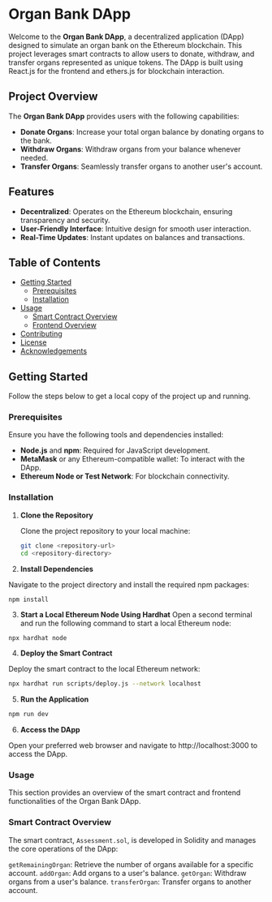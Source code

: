 # Organ Bank DApp

Welcome to the **Organ Bank DApp**, a decentralized application (DApp) designed to simulate an organ bank on the Ethereum blockchain. This project leverages smart contracts to allow users to donate, withdraw, and transfer organs represented as unique tokens. The DApp is built using React.js for the frontend and ethers.js for blockchain interaction.

## Project Overview

The **Organ Bank DApp** provides users with the following capabilities:

* **Donate Organs**: Increase your total organ balance by donating organs to the bank.
* **Withdraw Organs**: Withdraw organs from your balance whenever needed.
* **Transfer Organs**: Seamlessly transfer organs to another user's account.

## Features

- **Decentralized**: Operates on the Ethereum blockchain, ensuring transparency and security.
- **User-Friendly Interface**: Intuitive design for smooth user interaction.
- **Real-Time Updates**: Instant updates on balances and transactions.

## Table of Contents

- [Getting Started](#getting-started)
  - [Prerequisites](#prerequisites)
  - [Installation](#installation)
- [Usage](#usage)
  - [Smart Contract Overview](#smart-contract-overview)
  - [Frontend Overview](#frontend-overview)
- [Contributing](#contributing)
- [License](#license)
- [Acknowledgements](#acknowledgements)

## Getting Started

Follow the steps below to get a local copy of the project up and running.

### Prerequisites

Ensure you have the following tools and dependencies installed:

- **Node.js** and **npm**: Required for JavaScript development.
- **MetaMask** or any Ethereum-compatible wallet: To interact with the DApp.
- **Ethereum Node or Test Network**: For blockchain connectivity.

### Installation

1. **Clone the Repository**

   Clone the project repository to your local machine:

   ```bash
   git clone <repository-url>
   cd <repository-directory>
   
2. **Install Dependencies**

Navigate to the project directory and install the required npm packages:

```
npm install
```
3. **Start a Local Ethereum Node Using Hardhat**
Open a second terminal and run the following command to start a local Ethereum node:

```bash
npx hardhat node
```
4. **Deploy the Smart Contract**

Deploy the smart contract to the local Ethereum network:

```bash
npx hardhat run scripts/deploy.js --network localhost
```
5. **Run the Application**

```bash
npm run dev
```
6. **Access the DApp**

Open your preferred web browser and navigate to http://localhost:3000 to access the DApp.

### Usage
This section provides an overview of the smart contract and frontend functionalities of the Organ Bank DApp.

### Smart Contract Overview
The smart contract, ```Assessment.sol```, is developed in Solidity and manages the core operations of the DApp:

```getRemainingOrgan```: Retrieve the number of organs available for a specific account.
```addOrgan```: Add organs to a user's balance.
```getOrgan```: Withdraw organs from a user's balance.
```transferOrgan```: Transfer organs to another account.
